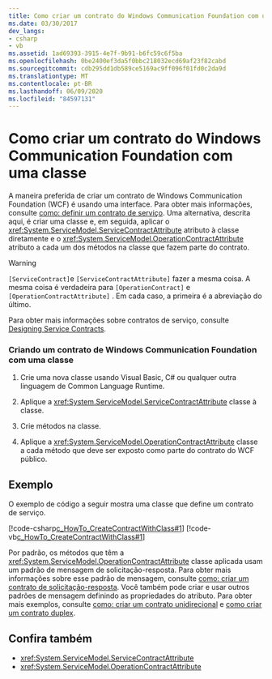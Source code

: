 ```yaml
---
title: Como criar um contrato do Windows Communication Foundation com uma classe
ms.date: 03/30/2017
dev_langs:
- csharp
- vb
ms.assetid: 1ad69393-3915-4e7f-9b91-b6fc59c6f5ba
ms.openlocfilehash: 0be2400ef3da5f0bbc218032ecd69af23f82cabd
ms.sourcegitcommit: cdb295dd1db589ce5169ac9ff096f01fd0c2da9d
ms.translationtype: MT
ms.contentlocale: pt-BR
ms.lasthandoff: 06/09/2020
ms.locfileid: "84597131"
---
```

# <a name="how-to-create-a-windows-communication-foundation-contract-with-a-class"></a>Como criar um contrato do Windows Communication Foundation com uma classe
A maneira preferida de criar um contrato de Windows Communication Foundation (WCF) é usando uma interface. Para obter mais informações, consulte [como: definir um contrato de serviço](../how-to-define-a-wcf-service-contract.md). Uma alternativa, descrita aqui, é criar uma classe e, em seguida, aplicar o <xref:System.ServiceModel.ServiceContractAttribute> atributo à classe diretamente e o <xref:System.ServiceModel.OperationContractAttribute> atributo a cada um dos métodos na classe que fazem parte do contrato.  
  
> [!WARNING]
> `[ServiceContract]`e `[ServiceContractAttribute]` fazer a mesma coisa. A mesma coisa é verdadeira para `[OperationContract]` e `[OperationContractAttribute]` . Em cada caso, a primeira é a abreviação do último.  
  
 Para obter mais informações sobre contratos de serviço, consulte [Designing Service Contracts](../designing-service-contracts.md).  
  
### <a name="creating-a-windows-communication-foundation-contract-with-a-class"></a>Criando um contrato de Windows Communication Foundation com uma classe  
  
1. Crie uma nova classe usando Visual Basic, C# ou qualquer outra linguagem de Common Language Runtime.  
  
2. Aplique a <xref:System.ServiceModel.ServiceContractAttribute> classe à classe.  
  
3. Crie métodos na classe.  
  
4. Aplique a <xref:System.ServiceModel.OperationContractAttribute> classe a cada método que deve ser exposto como parte do contrato do WCF público.  
  
## <a name="example"></a>Exemplo  
 O exemplo de código a seguir mostra uma classe que define um contrato de serviço.  
  
 [!code-csharp[c_HowTo_CreateContractWithClass#1](../../../../samples/snippets/csharp/VS_Snippets_CFX/c_howto_createcontractwithclass/cs/source.cs#1)]
 [!code-vb[c_HowTo_CreateContractWithClass#1](../../../../samples/snippets/visualbasic/VS_Snippets_CFX/c_howto_createcontractwithclass/vb/source.vb#1)]  
  
 Por padrão, os métodos que têm a <xref:System.ServiceModel.OperationContractAttribute> classe aplicada usam um padrão de mensagem de solicitação-resposta. Para obter mais informações sobre esse padrão de mensagem, consulte [como: criar um contrato de solicitação-resposta](how-to-create-a-request-reply-contract.md). Você também pode criar e usar outros padrões de mensagem definindo as propriedades do atributo. Para obter mais exemplos, consulte [como: criar um contrato unidirecional](how-to-create-a-one-way-contract.md) e [como criar um contrato duplex](how-to-create-a-duplex-contract.md).  
  
## <a name="see-also"></a>Confira também

- <xref:System.ServiceModel.ServiceContractAttribute>
- <xref:System.ServiceModel.OperationContractAttribute>
